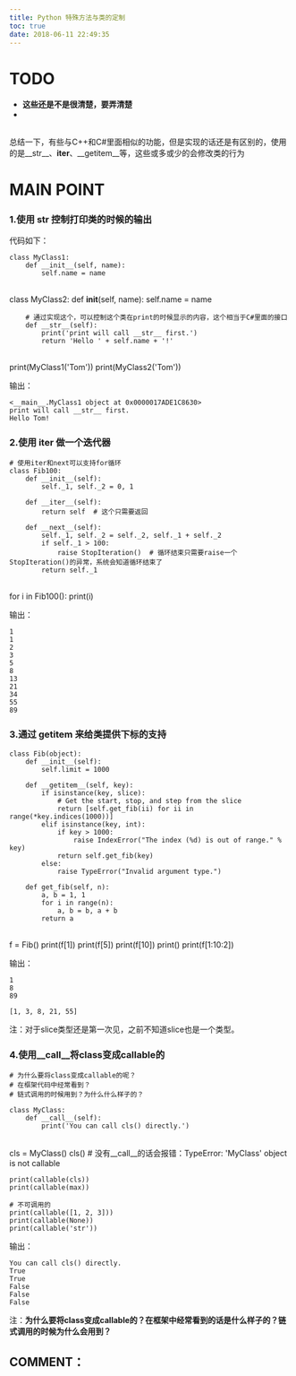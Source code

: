 ```yaml
---
title: Python 特殊方法与类的定制
toc: true
date: 2018-06-11 22:49:35
---
```

# TODO

 * **这些还是不是很清楚，要弄清楚**
 * 



## 


总结一下，有些与C++和C#里面相似的功能，但是实现的话还是有区别的，使用的是__str__、__iter__、__getitem__等，这些或多或少的会修改类的行为


## 

# MAIN POINT


### 1.使用 __str__ 控制打印类的时候的输出


代码如下：


    class MyClass1:
        def __init__(self, name):
            self.name = name


​    
    class MyClass2:
        def __init__(self, name):
            self.name = name
    
        # 通过实现这个，可以控制这个类在print的时候显示的内容，这个相当于C#里面的接口
        def __str__(self):
            print('print will call __str__ first.')
            return 'Hello ' + self.name + '!'


​    
    print(MyClass1('Tom'))
    print(MyClass2('Tom'))


输出：


    <__main__.MyClass1 object at 0x0000017ADE1C8630>
    print will call __str__ first.
    Hello Tom!




### 2.使用 __iter__ 做一个迭代器




    # 使用iter和next可以支持for循环
    class Fib100:
        def __init__(self):
            self._1, self._2 = 0, 1
    
        def __iter__(self):
            return self  # 这个只需要返回
    
        def __next__(self):
            self._1, self._2 = self._2, self._1 + self._2
            if self._1 > 100:
                raise StopIteration()  # 循环结束只需要raise一个StopIteration()的异常，系统会知道循环结束了
            return self._1


​    
    for i in Fib100():
        print(i)


输出：


    1
    1
    2
    3
    5
    8
    13
    21
    34
    55
    89




### 3.通过 __getitem__ 来给类提供下标的支持




    class Fib(object):
        def __init__(self):
            self.limit = 1000
    
        def __getitem__(self, key):
            if isinstance(key, slice):
                # Get the start, stop, and step from the slice
                return [self.get_fib(ii) for ii in range(*key.indices(1000))]
            elif isinstance(key, int):
                if key > 1000:
                    raise IndexError("The index (%d) is out of range." % key)
                return self.get_fib(key)
            else:
                raise TypeError("Invalid argument type.")
    
        def get_fib(self, n):
            a, b = 1, 1
            for i in range(n):
                a, b = b, a + b
            return a


​    
    f = Fib()
    print(f[1])
    print(f[5])
    print(f[10])
    print()
    print(f[1:10:2])


输出：


    1
    8
    89
    
    [1, 3, 8, 21, 55]


注：对于slice类型还是第一次见，之前不知道slice也是一个类型。


### 4.使用__call__将class变成callable的




    # 为什么要将class变成callable的呢？
    # 在框架代码中经常看到？
    # 链式调用的时候用到？为什么什么样子的？
    
    class MyClass:
        def __call__(self):
            print('You can call cls() directly.')


​    
    cls = MyClass()
    cls()  # 没有__call__的话会报错：TypeError: 'MyClass' object is not callable
    
    print(callable(cls))
    print(callable(max))
    
    # 不可调用的
    print(callable([1, 2, 3]))
    print(callable(None))
    print(callable('str'))


输出：


    You can call cls() directly.
    True
    True
    False
    False
    False


注：**为什么要将class变成callable的？在框架中经常看到的话是什么样子的？链式调用的时候为什么会用到？**


## COMMENT：



